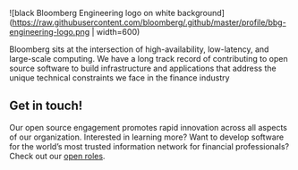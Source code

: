 ![black Bloomberg Engineering logo on white background](https://raw.githubusercontent.com/bloomberg/.github/master/profile/bbg-engineering-logo.png | width=600)

Bloomberg sits at the intersection of high-availability, low-latency,
and large-scale computing. We have a long track record of contributing
to open source software to build infrastructure and applications that
address the unique technical constraints we face in the finance
industry

## Get in touch!

Our open source engagement promotes rapid innovation across all
aspects of our organization.  Interested in learning more? Want to
develop software for the world’s most trusted information network for
financial professionals?  Check out our [open
roles](https://careers.bloomberg.com/job/search/?qf=open+source).
